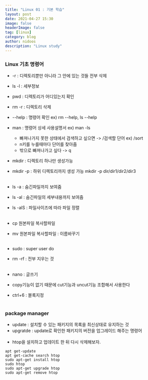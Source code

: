 ```yaml
---
title: "Linux 01 : 기본 학습"
layout: post
date: 2021-04-27 15:30
image: false
headerImage: false
tag: [linux]
category: blog
author: nidoos
description: "Linux study"
---
```


### Linux 기초 명령어
- -r : 디렉토리뿐만 아니라 그 안에 있는 것들 전부 삭제
- ls -l : 세부정보
- pwd : 디렉토리가 어디있는지 확인
- rm -r : 디렉토리 삭제
- --help : 명령어 확인 ex) rm --help, ls --help
- man : 명령어 상세 사용설명서 ex) man -ls
  - 빠져나가지 못한 상태에서 검색하고 싶으면 -> /검색할 단어
    ex) /sort
  - n키를 누를때마다 단어를 찾아줌
  - 밖으로 빠져나가고 싶다 -> q
- mkdir : 디렉토리 하나만 생성가능
- mkdir -p : 하위 디렉토리까지 생성 가능 mkdir -p dir/dir1/dir2/dir3
  <br><br>

- ls -a : 숨긴파일까지 보여줌
- ls -al : 숨긴파일의 세부내용까지 보여줌
- ls -alS : 파일사이즈에 따라 파일 정렬
<br><br>
- cp 원본파일 복사할파일
- mv 원본파일 복사할파일 : 이름바꾸기
<br><br>
- sudo : super user do
- rm -rf : 전부 지우는 것
<br><br>
- nano : 글쓰기
- copy기능이 없기 때문에 cut기능과 uncut기능 조합해서 사용한다
- ctrl+6 : 블록지정
<br><br>

### package manager

- update : 설치할 수 있는 패키지의 목록을 최신상태로 유지하는 것
- upgratde : update로 확인한 패키지의 버전을 업그레이드 해주는 명령어
<br><br>
- htop을 설치하고 업데이트 한 뒤 다시 삭제해보자. <br>
```
apt get-update
apt get-cache search htop
sudo apt-get install htop
sudo htop
sudo apt-get upgrade htop
sudo apt-get remove htop
```

